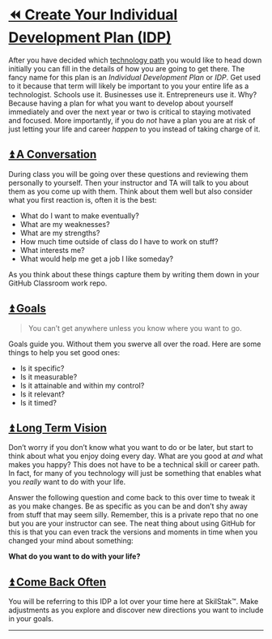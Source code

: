 # [⏪ Create Your Individual Development Plan (IDP)](/README.md)

After you have decided which [technology path](/path/README.md) you
would like to head down initially you can fill in the details of
how you are going to get there. The fancy name for this plan is an
*Individual Development Plan* or *IDP*. Get used to it because that
term will likely be important to you your entire life as a technologist.
Schools use it. Businesses use it. Entrepreneurs use it. Why? Because
having a plan for what you want to develop about yourself immediately
and over the next year or two is critical to staying motivated and
focused. More importantly, if you do *not* have a plan you are at
risk of just letting your life and career *happen* to you instead
of taking charge of it.

## [⏫ A Conversation](#)

During class you will be going over these questions and reviewing them
personally to yourself. Then your instructor and TA will talk to you
about them as you come up with them. Think about them well but also
consider what you first reaction is, often it is the best:

* What do I want to make eventually?
* What are my weaknesses?
* What are my strengths?
* How much time outside of class do I have to work on stuff?
* What interests me?
* What would help me get a job I like someday?

As you think about these things capture them by writing them down in
your GitHub Classroom work repo.

## [⏫ Goals](#)

> You can’t get anywhere unless you know where you want to go.

Goals guide you. Without them you swerve all over the road. Here are
some things to help you set good ones:

* Is it specific?
* Is it measurable?
* Is it attainable and within my control?
* Is it relevant?
* Is it timed?

## [⏫ Long Term Vision](#)

Don’t worry if you don’t know what you want to do or be later, but
start to think about what you enjoy doing every day. What are you good
at *and* what makes you happy? This does not have to be a technical
skill or career path. In fact, for many of you technology will just be
something that enables what you *really* want to do with your life.  

Answer the following question and come back to this over time to
tweak it as you make changes. Be as specific as you can be and don’t
shy away from stuff that may seem silly. Remember, this is a private
repo that no one but you are your instructor can see. The neat thing
about using GitHub for this is that you can even track the versions
and moments in time when you changed your mind about something:

**What do you want to do with your life?**

## [⏫ Come Back Often](#)

You will be referring to this IDP a lot over your time here at
SkilStak™. Make adjustments as you explore and discover new directions
you want to include in your goals.

___

